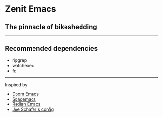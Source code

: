 # Zenit Emacs

## The pinnacle of bikeshedding

-------------------------------------------------------------------------------

## Recommended dependencies

* ripgrep
* watchexec
* fd

-------------------------------------------------------------------------------

Inspired by
* [Doom Emacs](https://github.com/hlissner/doom-emacs/tree/develop)
* [Spacemacs](https://github.com/syl20bnr/spacemacs/tree/develop)
* [Radian Emacs](https://github.com/raxod502/radian/tree/develop/emacs)
* [Joe Schafer's config](https://github.com/jschaf/dotfiles/tree/master/emacs)
